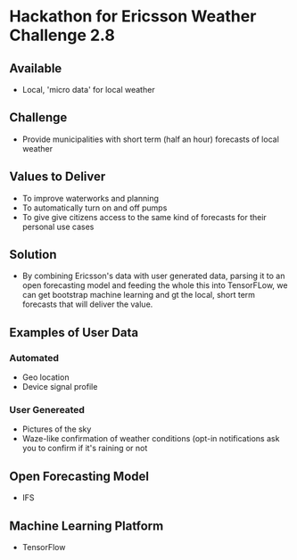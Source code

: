# Hackathon for Ericsson Weather Challenge 2.8

## Available

- Local, 'micro data' for local weather

## Challenge

- Provide municipalities with short term (half an hour) forecasts of local weather

## Values to Deliver
- To improve waterworks and planning
- To automatically turn on and off pumps
- To give give citizens access to the same kind of forecasts for their personal use cases

## Solution
- By combining Ericsson's data with user generated data, parsing it to an open forecasting model and feeding the whole this into TensorFLow, we can get bootstrap machine learning and gt the local, short term forecasts that will deliver the value.

## Examples of User Data

### Automated
- Geo location
- Device signal profile

### User Genereated
- Pictures of the sky
- Waze-like confirmation of weather conditions (opt-in notifications ask you to confirm if it's raining or not

## Open Forecasting Model
- IFS

## Machine Learning Platform
- TensorFlow
